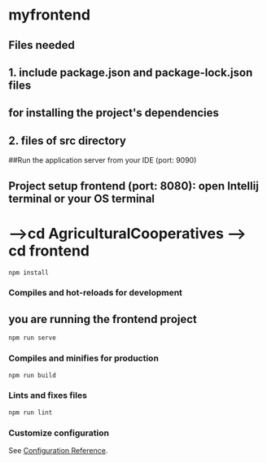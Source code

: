 # myfrontend

## Files needed 
## 1. include package.json and package-lock.json files 
## for installing the project's dependencies
## 2. files of src directory 


##Run the application server from your IDE (port: 9090)

## Project setup frontend (port: 8080): open Intellij terminal or your OS terminal 
# -->cd AgriculturalCooperatives --> cd frontend
```
npm install
```

### Compiles and hot-reloads for development
## you are running the frontend project
```
npm run serve
```

### Compiles and minifies for production
```
npm run build
```

### Lints and fixes files
```
npm run lint
```

### Customize configuration
See [Configuration Reference](https://cli.vuejs.org/config/).
